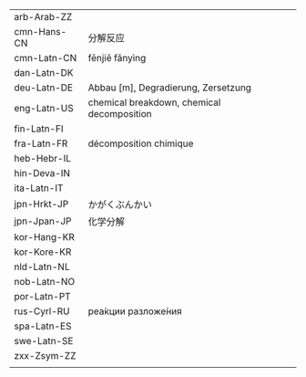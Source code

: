 | | | |
|-|-|-|
| arb-Arab-ZZ |  |  |
| cmn-Hans-CN | 分解反应 |  |
| cmn-Latn-CN | fēnjiě fǎnyìng |  |
| dan-Latn-DK |  |  |
| deu-Latn-DE | Abbau [m], Degradierung, Zersetzung |  |
| eng-Latn-US | chemical breakdown, chemical decomposition |  |
| fin-Latn-FI |  |  |
| fra-Latn-FR | décomposition chimique |  |
| heb-Hebr-IL |  |  |
| hin-Deva-IN |  |  |
| ita-Latn-IT |  |  |
| jpn-Hrkt-JP | かがくぶんかい |  |
| jpn-Jpan-JP | 化学分解 |  |
| kor-Hang-KR |  |  |
| kor-Kore-KR |  |  |
| nld-Latn-NL |  |  |
| nob-Latn-NO |  |  |
| por-Latn-PT |  |  |
| rus-Cyrl-RU | реа́кции разложе́ния |  |
| spa-Latn-ES |  |  |
| swe-Latn-SE |  |  |
| zxx-Zsym-ZZ |  |  |
|  |  |  |
